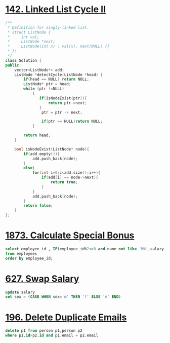 # [142. Linked List Cycle II](https://leetcode.com/problems/linked-list-cycle-ii/)
```c++
/**
 * Definition for singly-linked list.
 * struct ListNode {
 *     int val;
 *     ListNode *next;
 *     ListNode(int x) : val(x), next(NULL) {}
 * };
 */
class Solution {
public:
    vector<ListNode*> add;
    ListNode *detectCycle(ListNode *head) {
        if(head == NULL) return NULL;
        ListNode* ptr = head;   
        while (ptr !=NULL)  
            {  
               if(isNodeExist(ptr)){
                   return ptr->next;
               }
                ptr = ptr -> next; 

                if(ptr == NULL)return NULL;
            }

        return head;
    }

    bool isNodeExist(ListNode* node){
        if(add.empty()){
            add.push_back(node);
        }
        else{
            for(int i=0;i<add.size();i++){
                if(add[i] == node->next){
                    return true;
                }
            }
            add.push_back(node);
        }
        return false;
    }
};
```

# [1873. Calculate Special Bonus](https://leetcode.com/problems/calculate-special-bonus)
```sql
select employee_id , IF(employee_id%2<>0 and name not like 'M%',salary,0) as bonus
from employees
order by employee_id;
```

# [627. Swap Salary](https://leetcode.com/problems/swap-salary)
```sql
update salary
set sex = (CASE WHEN sex='m' THEN 'f' ELSE 'm' END)
```

# [196. Delete Duplicate Emails](https://leetcode.com/problems/delete-duplicate-emails)
```sql
delete p1 from person p1,person p2
where p1.id>p2.id and p1.email = p2.email
```